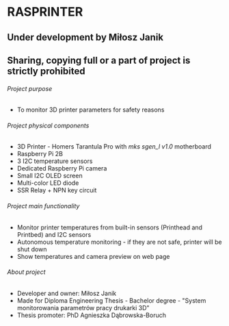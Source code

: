 # RASPRINTER
## Under development by Miłosz Janik
## **Sharing, copying full or a part of project is strictly prohibited**
###### Project purpose
- To monitor 3D printer parameters for safety reasons
###### Project physical components
- 3D Printer - Homers Tarantula Pro with *mks sgen_l v1.0* motherboard
- Raspberry Pi 2B
- 3 I2C temperature sensors
- Dedicated Raspberry Pi camera
- Small I2C OLED screen
- Multi-color LED diode
- SSR Relay + NPN key circuit
###### Project main functionality
- Monitor printer temperatures from built-in sensors (Printhead and Printbed) and I2C sensors
- Autonomous temperature monitoring - if they are not safe, printer will be shut down
- Show temperatures and camera preview on web page
###### About project
- Developer and owner: Miłosz Janik
- Made for Diploma Engineering Thesis - Bachelor degree - "System monitorowania parametrów pracy drukarki 3D"
- Thesis promoter: PhD Agnieszka Dąbrowska-Boruch
